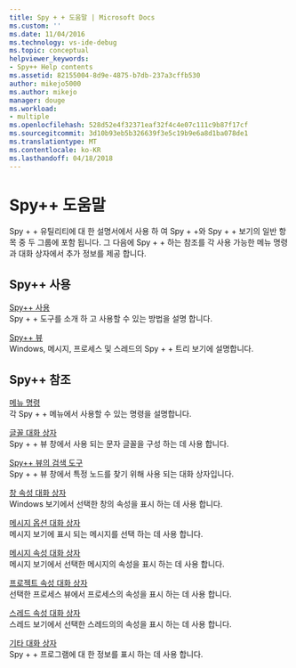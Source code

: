 ```yaml
---
title: Spy + + 도움말 | Microsoft Docs
ms.custom: ''
ms.date: 11/04/2016
ms.technology: vs-ide-debug
ms.topic: conceptual
helpviewer_keywords:
- Spy++ Help contents
ms.assetid: 82155004-8d9e-4875-b7db-237a3cffb530
author: mikejo5000
ms.author: mikejo
manager: douge
ms.workload:
- multiple
ms.openlocfilehash: 528d52e4f32371eaf32f4c4e07c111c9b87f17cf
ms.sourcegitcommit: 3d10b93eb5b326639f3e5c19b9e6a8d1ba078de1
ms.translationtype: MT
ms.contentlocale: ko-KR
ms.lasthandoff: 04/18/2018
---
```

# <a name="spy-help"></a>Spy++ 도움말
Spy + + 유틸리티에 대 한 설명서에서 사용 하 여 Spy + +와 Spy + + 보기의 일반 항목 중 두 그룹에 포함 됩니다. 그 다음에 Spy + + 하는 참조를 각 사용 가능한 메뉴 명령과 대화 상자에서 추가 정보를 제공 합니다.  
  
## <a name="using-spy"></a>Spy++ 사용  
 [Spy++ 사용](../debugger/using-spy-increment.md)  
 Spy + + 도구를 소개 하 고 사용할 수 있는 방법을 설명 합니다.  
  
 [Spy++ 뷰](../debugger/spy-increment-views.md)  
 Windows, 메시지, 프로세스 및 스레드의 Spy + + 트리 보기에 설명합니다.  
  
## <a name="spy-reference"></a>Spy++ 참조  
 [메뉴 명령](../debugger/menu-commands.md)  
 각 Spy + + 메뉴에서 사용할 수 있는 명령을 설명합니다.  
  
 [글꼴 대화 상자](../debugger/font-dialog-box-microsoft-spy-increment-help.md)  
 Spy + + 뷰 창에서 사용 되는 문자 글꼴을 구성 하는 데 사용 합니다.  
  
 [Spy++ 뷰의 검색 도구](../debugger/search-tools-for-spy-increment-views.md)  
 Spy + + 뷰 창에서 특정 노드를 찾기 위해 사용 되는 대화 상자입니다.  
  
 [창 속성 대화 상자](../debugger/window-properties-dialog-box.md)  
 Windows 보기에서 선택한 창의 속성을 표시 하는 데 사용 합니다.  
  
 [메시지 옵션 대화 상자](../debugger/message-options-dialog-box.md)  
 메시지 보기에 표시 되는 메시지를 선택 하는 데 사용 합니다.  
  
 [메시지 속성 대화 상자](../debugger/message-properties-dialog-box.md)  
 메시지 보기에서 선택한 메시지의 속성을 표시 하는 데 사용 합니다.  
  
 [프로젝트 속성 대화 상자](../debugger/process-properties-dialog-box.md)  
 선택한 프로세스 뷰에서 프로세스의 속성을 표시 하는 데 사용 합니다.  
  
 [스레드 속성 대화 상자](../debugger/thread-properties-dialog-box.md)  
 스레드 보기에서 선택한 스레드의의 속성을 표시 하는 데 사용 합니다.  
  
 [기타 대화 상자](../debugger/other-dialog-boxes.md)  
 Spy + + 프로그램에 대 한 정보를 표시 하는 데 사용 합니다.